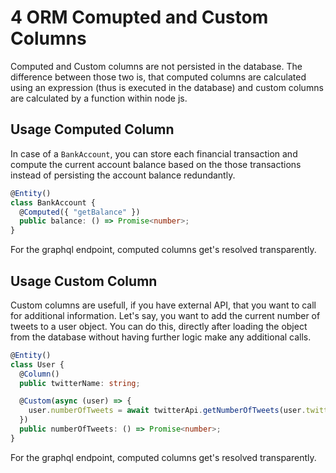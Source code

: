 # 4 ORM Comupted and Custom Columns

Computed and Custom columns are not persisted in the database. The difference between those two is, that computed columns are calculated using an expression (thus is executed in the database) and custom columns are calculated by a function within node js.

## Usage Computed Column

In case of a `BankAccount`, you can store each financial transaction and compute the current account balance based on the those transactions instead of persisting the account balance redundantly.

```ts
@Entity()
class BankAccount {
  @Computed({ "getBalance" })
  public balance: () => Promise<number>;
}
```

For the graphql endpoint, computed columns get's resolved transparently.

## Usage Custom Column

Custom columns are usefull, if you have external API, that you want to call for additional information. Let's say, you want to add the current number of tweets to a user object. You can do this, directly after loading the object from the database without having further logic make any additional calls.

```ts
@Entity()
class User {
  @Column()
  public twitterName: string;

  @Custom(async (user) => {
    user.numberOfTweets = await twitterApi.getNumberOfTweets(user.twitterName);
  })
  public numberOfTweets: () => Promise<number>;
}
```

For the graphql endpoint, computed columns get's resolved transparently.
